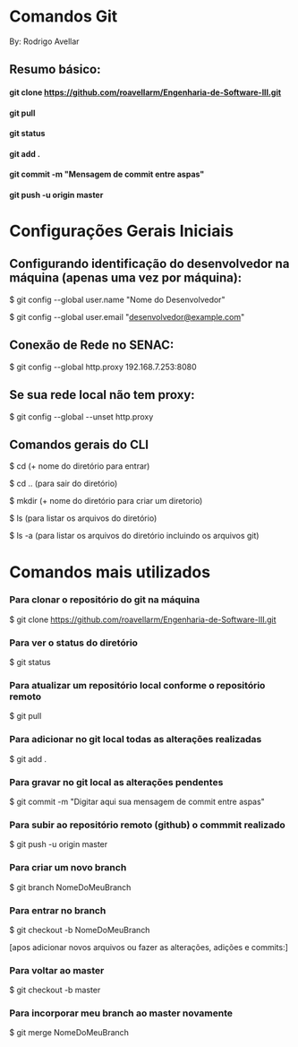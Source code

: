# Comandos Git
By: Rodrigo Avellar
## Resumo básico:
#### git clone https://github.com/roavellarm/Engenharia-de-Software-III.git 
#### git pull
#### git status
#### git add .
#### git commit -m "Mensagem de commit entre aspas"
#### git push -u origin master


# Configurações Gerais Iniciais

## Configurando identificação do desenvolvedor na máquina (apenas uma vez por máquina):
$ git config --global user.name "Nome do Desenvolvedor"

$ git config --global user.email "desenvolvedor@example.com"

## Conexão de Rede no SENAC:
$ git config --global http.proxy 192.168.7.253:8080

## Se sua rede local não tem proxy:
$ git config --global --unset http.proxy

## Comandos gerais do CLI
$ cd (+ nome do diretório para entrar)

$ cd .. (para sair do diretório)

$ mkdir (+ nome do diretório para criar um diretorio)

$ ls (para listar os arquivos do diretório)

$ ls -a (para listar os arquivos do diretório incluindo os arquivos git)

# Comandos mais utilizados

### Para clonar o repositório do git na máquina
$ git clone https://github.com/roavellarm/Engenharia-de-Software-III.git 

### Para ver o status do diretório
$ git status

### Para atualizar um repositório local conforme o repositório remoto
$ git pull

### Para adicionar no git local todas as alterações realizadas
$ git add .

### Para gravar no git local as alterações pendentes
$ git commit -m "Digitar aqui sua mensagem de commit entre aspas"

### Para subir ao repositório remoto (github) o commmit realizado
$ git push -u origin master

### Para criar um novo branch
$ git branch NomeDoMeuBranch

### Para entrar no branch
$ git checkout -b NomeDoMeuBranch

[apos adicionar novos arquivos ou fazer as alterações, adições e commits:]
### Para voltar ao master
$ git checkout -b master

### Para incorporar meu branch ao master novamente
$ git merge NomeDoMeuBranch
